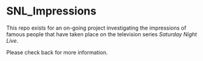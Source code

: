 # SNL_Impressions

This repo exists for an on-going project investigating the impressions of famous people that have taken place on the television series *Saturday Night Live*.

Please check back for more information. 